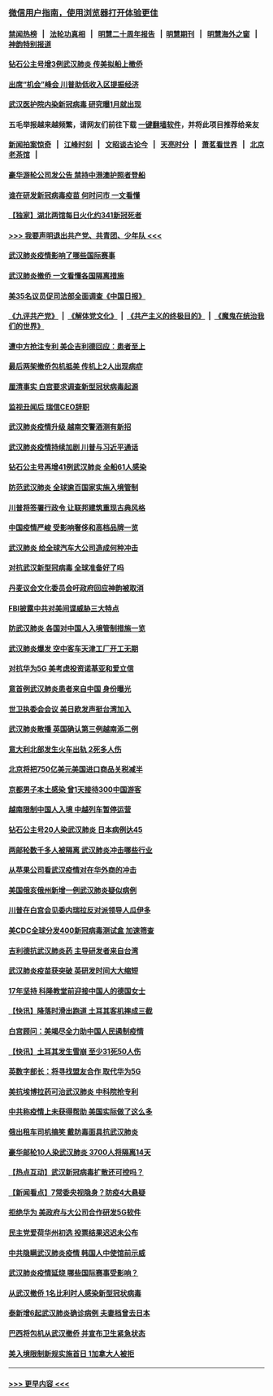 ### [微信用户指南，使用浏览器打开体验更佳](https://github.com/gfw-breaker/banned-news1/blob/master/indexes/wechat-guide.md?t=0)
#### [禁闻热榜](热点新闻.md?t=0)  &nbsp;&nbsp;|&nbsp;&nbsp; [法轮功真相](https://github.com/gfw-breaker/truth/blob/master/README.md?t=0) &nbsp;&nbsp;|&nbsp;&nbsp; [明慧二十周年报告](https://github.com/gfw-breaker/mh-reports/blob/master/README.md?t=0) &nbsp;&nbsp;|&nbsp;&nbsp;[明慧期刊](https://github.com/gfw-breaker/mh-qikan) &nbsp;&nbsp;|&nbsp;&nbsp; [明慧海外之窗](https://github.com/gfw-breaker/mh-news/blob/master/README.md?t=0) &nbsp;&nbsp;|&nbsp;&nbsp; [神韵特别报道](https://github.com/gfw-breaker/mh-news/blob/master/shenyun.md?t=0)
#### [钻石公主号增3例武汉肺炎 传美拟船上撤侨](../pages/nsc418/n11853240.md?t=02081333) 
#### [出席“机会”峰会 川普助低收入区提振经济](../pages/nsc418/n11853232.md?t=02081333) 
#### [武汉医护院内染新冠病毒 研究曝1月就出现](../pages/nsc418/n11852928.md?t=02081333) 
#### 五毛举报越来越频繁，请网友们前往下载 [一键翻墙软件](https://github.com/gfw-breaker/ssr-accounts)，并将此项目推荐给亲友
#### [新闻拍案惊奇](https://github.com/gfw-breaker/banned-news1/blob/master/pages/link4.md) &nbsp;&nbsp;|&nbsp;&nbsp; [江峰时刻](https://github.com/gfw-breaker/banned-news1/blob/master/pages/link4.md) &nbsp;&nbsp;|&nbsp;&nbsp; [文昭谈古论今](https://github.com/gfw-breaker/banned-news1/blob/master/pages/link4.md) &nbsp;&nbsp;|&nbsp;&nbsp; [天亮时分](https://github.com/gfw-breaker/banned-news1/blob/master/pages/link4.md) &nbsp;&nbsp;|&nbsp;&nbsp; [萧茗看世界](https://github.com/gfw-breaker/banned-news1/blob/master/pages/link4.md) &nbsp;&nbsp;|&nbsp;&nbsp; [北京老茶馆](https://github.com/gfw-breaker/banned-news1/blob/master/pages/link4.md) &nbsp;&nbsp;|&nbsp;&nbsp; 
#### [豪华游轮公司发公告 禁持中港澳护照者登船](../pages/nsc418/n11852761.md?t=02081333) 
#### [谁在研发新冠病毒疫苗 何时问市 一文看懂](../pages/nsc418/n11852840.md?t=02081333) 
#### [【独家】湖北两馆每日火化约341新冠死者](../pages/nsc418/n11845444.md?t=02081333) 
#### [>>> 我要声明退出共产党、共青团、少年队 <<<](https://github.com/begood0513/goodnews/blob/master/quit/letter.md) 
#### [武汉肺炎疫情影响了哪些国际赛事](../pages/nsc418/n11852441.md?t=02081333) 
#### [武汉肺炎撤侨 一文看懂各国隔离措施](../pages/nsc418/n11844216.md?t=02081333) 
#### [美35名议员促司法部全面调查《中国日报》](../pages/nsc418/n11852435.md?t=02081333) 
#### [《九评共产党》](https://github.com/begood0513/9ping.md/blob/master/README.md) &nbsp;|&nbsp; [《解体党文化》](../../../../jtdwh.md/blob/master/README.md)  &nbsp;|&nbsp; [《共产主义的终极目的》](../../../../gczydzjmd.md/blob/master/README.md) &nbsp;|&nbsp; [《魔鬼在统治我们的世界》](../../../../mgztzwmdsj.md/blob/master/README.md) 
#### [遭中方抢注专利 美企吉利德回应：患者至上](../pages/nsc418/n11852037.md?t=02081333) 
#### [最后两架撤侨包机抵美 传机上2人出现病症](../pages/nsc418/n11852173.md?t=02081333) 
#### [厘清事实 白宫要求调查新型冠状病毒起源](../pages/nsc418/n11852106.md?t=02081333) 
#### [监视丑闻后 瑞信CEO辞职](../pages/nsc418/n11852127.md?t=02081333) 
#### [武汉肺炎疫情升级 越南交警酒测有新招](../pages/nsc418/n11851632.md?t=02081333) 
#### [武汉肺炎疫情持续加剧 川普与习近平通话](../pages/nsc418/n11851613.md?t=02081333) 
#### [钻石公主号再增41例武汉肺炎 全船61人感染](../pages/nsc418/n11850401.md?t=02081333) 
#### [防范武汉肺炎 全球逾百国家实施入境管制](../pages/nsc418/n11850557.md?t=02081333) 
#### [川普将签署行政令 让联邦建筑重现古典风格](../pages/nsc418/n11850654.md?t=02081333) 
#### [中国疫情严峻 受影响奢侈和高档品牌一览](../pages/nsc418/n11850319.md?t=02081333) 
#### [武汉肺炎 给全球汽车大公司造成何种冲击](../pages/nsc418/n11850056.md?t=02081333) 
#### [对抗武汉新型冠病毒 全球准备好了吗](../pages/nsc418/n11850142.md?t=02081333) 
#### [丹麦议会文化委员会吁政府回应神韵被取消](../pages/nsc418/n11849312.md?t=02081333) 
#### [FBI披露中共对美间谍威胁三大特点](../pages/nsc418/n11849700.md?t=02081333) 
#### [防武汉肺炎 各国对中国人入境管制措施一览](../pages/nsc418/n11838726.md?t=02081333) 
#### [武汉肺炎爆发 空中客车天津工厂开工无期](../pages/nsc418/n11849634.md?t=02081333) 
#### [对抗华为5G 美考虑投资诺基亚和爱立信](../pages/nsc418/n11849510.md?t=02081333) 
#### [意首例武汉肺炎患者来自中国 身份曝光](../pages/nsc418/n11849454.md?t=02081333) 
#### [世卫执委会会议 美日欧发声挺台湾加入](../pages/nsc418/n11849433.md?t=02081333) 
#### [武汉肺炎散播 英国确认第三例越南添二例](../pages/nsc418/n11849439.md?t=02081333) 
#### [意大利北部发生火车出轨 2死多人伤](../pages/nsc418/n11848999.md?t=02081333) 
#### [北京将把750亿美元美国进口商品关税减半](../pages/nsc418/n11848896.md?t=02081333) 
#### [京都男子本土感染 曾1天接待300中国游客](../pages/nsc418/n11848641.md?t=02081333) 
#### [越南限制中国人入境 中越列车暂停运营](../pages/nsc418/n11847844.md?t=02081333) 
#### [钻石公主号20人染武汉肺炎 日本病例达45](../pages/nsc418/n11847823.md?t=02081333) 
#### [两邮轮数千多人被隔离 武汉肺炎冲击哪些行业](../pages/nsc418/n11847456.md?t=02081333) 
#### [从苹果公司看武汉疫情对在华外商的冲击](../pages/nsc418/n11847586.md?t=02081333) 
#### [美国俄亥俄州新增一例武汉肺炎疑似病例](../pages/nsc418/n11847714.md?t=02081333) 
#### [川普在白宫会见委内瑞拉反对派领导人瓜伊多](../pages/nsc418/n11847391.md?t=02081333) 
#### [美CDC全球分发400新冠病毒测试盒 加速筛查](../pages/nsc418/n11847260.md?t=02081333) 
#### [吉利德抗武汉肺炎药 主导研发者来自台湾](../pages/nsc418/n11847064.md?t=02081333) 
#### [武汉肺炎疫苗获突破 英研发时间大大缩短](../pages/nsc418/n11846915.md?t=02081333) 
#### [17年坚持 科隆教堂前迎接中国人的德国女士](../pages/nsc418/n11846781.md?t=02081333) 
#### [【快讯】降落时滑出跑道 土耳其客机摔成三截](../pages/nsc418/n11847021.md?t=02081333) 
#### [白宫顾问：美竭尽全力助中国人民遏制疫情](../pages/nsc418/n11846756.md?t=02081333) 
#### [【快讯】土耳其发生雪崩 至少31死50人伤](../pages/nsc418/n11846680.md?t=02081333) 
#### [英数字部长：将寻找盟友合作 取代华为5G](../pages/nsc418/n11846485.md?t=02081333) 
#### [美抗埃博拉药可治武汉肺炎 中科院抢专利](../pages/nsc418/n11846409.md?t=02081333) 
#### [中共称疫情上未获得帮助 美国实际做了这么多](../pages/nsc418/n11846008.md?t=02081333) 
#### [俄出租车司机搞笑 戴防毒面具抗武汉肺炎](../pages/nsc418/n11845703.md?t=02081333) 
#### [豪华邮轮10人染武汉肺炎 3700人将隔离14天](../pages/nsc418/n11845543.md?t=02081333) 
#### [【热点互动】武汉新冠病毒扩散还可控吗？](../pages/nsc418/n11844750.md?t=02081333) 
#### [【新闻看点】7常委央视隐身？防疫4大悬疑](../pages/nsc418/n11844611.md?t=02081333) 
#### [拒绝华为 美政府与大公司合作研发5G软件](../pages/nsc418/n11844625.md?t=02081333) 
#### [民主党爱荷华州初选 投票结果迟迟未公布](../pages/nsc418/n11844207.md?t=02081333) 
#### [中共隐瞒武汉肺炎疫情 韩国人中使馆前示威](../pages/nsc418/n11844084.md?t=02081333) 
#### [武汉肺炎疫情延烧 哪些国际赛事受影响？](../pages/nsc418/n11843958.md?t=02081333) 
#### [从武汉撤侨 1名比利时人感染新型冠状病毒](../pages/nsc418/n11843977.md?t=02081333) 
#### [泰新增6起武汉肺炎确诊病例 夫妻档曾去日本](../pages/nsc418/n11843900.md?t=02081333) 
#### [巴西将包机从武汉撤侨 并宣布卫生紧急状态](../pages/nsc418/n11843418.md?t=02081333) 
#### [美入境限制新规实施首日 1加拿大人被拒](../pages/nsc418/n11843058.md?t=02081333) 

----
#### [ >>> 更早内容 <<< ](../indexes/nsc418-earlier.md)
